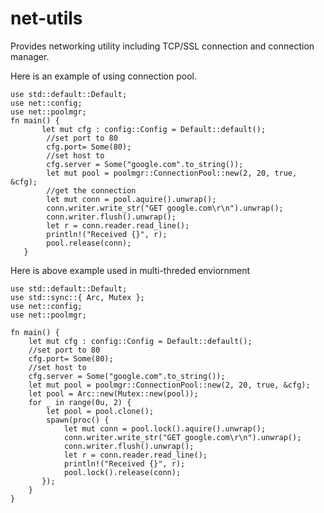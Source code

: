 net-utils
=========

Provides networking utility including TCP/SSL connection and connection manager.

Here is an example of using connection pool.

	use std::default::Default;
	use net::config;
	use net::poolmgr;
	fn main() {
           let mut cfg : config::Config = Default::default();
            //set port to 80
            cfg.port= Some(80);
            //set host to
            cfg.server = Some("google.com".to_string());
            let mut pool = poolmgr::ConnectionPool::new(2, 20, true, &cfg);
            //get the connection
            let mut conn = pool.aquire().unwrap();
            conn.writer.write_str("GET google.com\r\n").unwrap();
            conn.writer.flush().unwrap();
            let r = conn.reader.read_line();
            println!("Received {}", r);
            pool.release(conn);
       }

Here is above example used in multi-threded enviornment

        
    use std::default::Default;
    use std::sync::{ Arc, Mutex };
    use net::config;
    use net::poolmgr;
    	 
    fn main() {
        let mut cfg : config::Config = Default::default();
        //set port to 80
        cfg.port= Some(80);
        //set host to
        cfg.server = Some("google.com".to_string());
        let mut pool = poolmgr::ConnectionPool::new(2, 20, true, &cfg);
        let pool = Arc::new(Mutex::new(pool));
        for _ in range(0u, 2) {
            let pool = pool.clone();
            spawn(proc() {
                let mut conn = pool.lock().aquire().unwrap();
                conn.writer.write_str("GET google.com\r\n").unwrap();
                conn.writer.flush().unwrap();
                let r = conn.reader.read_line();
                println!("Received {}", r);
                pool.lock().release(conn);
           });
        }
    }
